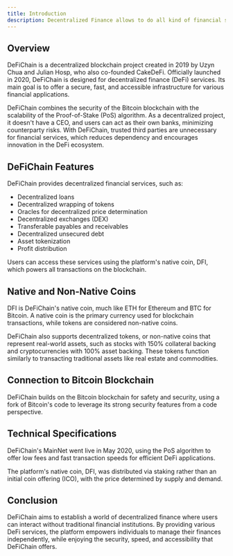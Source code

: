 ```yaml
---
title: Introduction
description: Decentralized Finance allows to do all kind of financial services without a central party. DeFiChain was created be a perfect fit for DeFi.
---
```


## Overview

DeFiChain is a decentralized blockchain project created in 2019 by Uzyn Chua and Julian Hosp, who also co-founded CakeDeFi. Officially launched in 2020, DeFiChain is designed for decentralized finance (DeFi) services. Its main goal is to offer a secure, fast, and accessible infrastructure for various financial applications.

DeFiChain combines the security of the Bitcoin blockchain with the scalability of the Proof-of-Stake (PoS) algorithm. As a decentralized project, it doesn't have a CEO, and users can act as their own banks, minimizing counterparty risks. With DeFiChain, trusted third parties are unnecessary for financial services, which reduces dependency and encourages innovation in the DeFi ecosystem.

## DeFiChain Features

DeFiChain provides decentralized financial services, such as:

- Decentralized loans
- Decentralized wrapping of tokens
- Oracles for decentralized price determination
- Decentralized exchanges (DEX)
- Transferable payables and receivables
- Decentralized unsecured debt
- Asset tokenization
- Profit distribution

Users can access these services using the platform's native coin, DFI, which powers all transactions on the blockchain.

## Native and Non-Native Coins

DFI is DeFiChain's native coin, much like ETH for Ethereum and BTC for Bitcoin. A native coin is the primary currency used for blockchain transactions, while tokens are considered non-native coins.

DeFiChain also supports decentralized tokens, or non-native coins that represent real-world assets, such as stocks with 150% collateral backing and cryptocurrencies with 100% asset backing. These tokens function similarly to transacting traditional assets like real estate and commodities.

## Connection to Bitcoin Blockchain

DeFiChain builds on the Bitcoin blockchain for safety and security, using a fork of Bitcoin's code to leverage its strong security features from a code perspective.

## Technical Specifications

DeFiChain's MainNet went live in May 2020, using the PoS algorithm to offer low fees and fast transaction speeds for efficient DeFi applications.

The platform's native coin, DFI, was distributed via staking rather than an initial coin offering (ICO), with the price determined by supply and demand.

## Conclusion

DeFiChain aims to establish a world of decentralized finance where users can interact without traditional financial institutions. By providing various DeFi services, the platform empowers individuals to manage their finances independently, while enjoying the security, speed, and accessibility that DeFiChain offers.
